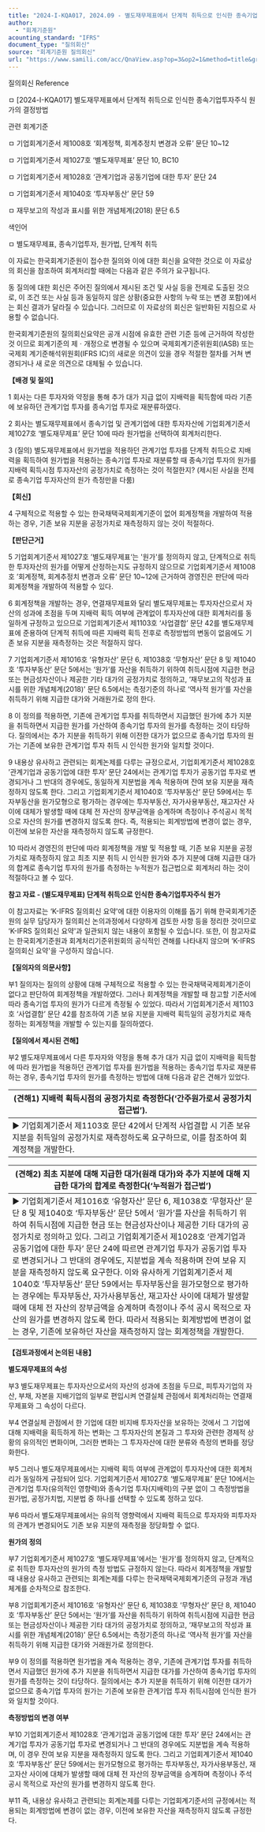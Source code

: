 ```yaml
---
title: "2024-I-KQA017, 2024.09 - 별도재무제표에서 단계적 취득으로 인식한 종속기업투자주식 원가의 결정방법"
author:
  - "회계기준원"
acounting_standard: "IFRS"
document_type: "질의회신"
source: "회계기준원 질의회신"
url: "https://www.samili.com/acc/QnaView.asp?op=3&op2=1&method=title&group=2122-15;1&orgcode=0&searchword=&page=1&code=2024%2DI%2DKQA017%3A20240923"
---
```

질의회신 Reference

ㅁ \[2024-I-KQA017\] 별도재무제표에서 단계적 취득으로 인식한 종속기업투자주식 원가의 결정방법

관련 회계기준

ㅁ 기업회계기준서 제1008호 ‘회계정책, 회계추정치 변경과 오류’ 문단 10~12

ㅁ 기업회계기준서 제1027호 ‘별도재무제표’ 문단 10, BC10

ㅁ 기업회계기준서 제1028호 ‘관계기업과 공동기업에 대한 투자’ 문단 24

ㅁ 기업회계기준서 제1040호 ‘투자부동산’ 문단 59

ㅁ 재무보고의 작성과 표시를 위한 개념체계(2018) 문단 6.5

색인어

ㅁ 별도재무제표, 종속기업투자, 원가법, 단계적 취득

  

이 자료는 한국회계기준원이 접수한 질의와 이에 대한 회신을 요약한 것으로 이 자료상의 회신을 참조하여 회계처리할 때에는 다음과 같은 주의가 요구됩니다.

동 질의에 대한 회신은 주어진 질의에서 제시된 조건 및 사실 등을 전제로 도출된 것으로, 이 조건 또는 사실 등과 동일하지 않은 상황(중요한 사항의 누락 또는 변경 포함)에서는 회신 결과가 달라질 수 있습니다. 그러므로 이 자료상의 회신은 일반화된 지침으로 사용할 수 없습니다.

한국회계기준원의 질의회신요약은 공개 시점에 유효한 관련 기준 등에 근거하여 작성한 것 이므로 회계기준의 제ㆍ개정으로 변경될 수 있으며 국제회계기준위원회(IASB) 또는 국제회 계기준해석위원회(IFRS IC)의 새로운 의견이 있을 경우 적절한 절차를 거쳐 변경되거나 새 로운 의견으로 대체될 수 있습니다.

  
  

**【배경 및 질의】**

  

1 회사는 다른 투자자와 약정을 통해 추가 대가 지급 없이 지배력을 획득함에 따라 기존에 보유하던 관계기업 투자를 종속기업 투자로 재분류하였다.

  

2 회사는 별도재무제표에서 종속기업 및 관계기업에 대한 투자자산에 기업회계기준서 제1027호 ‘별도재무제표’ 문단 10에 따라 원가법을 선택하여 회계처리한다.

  

3 (질의) 별도재무제표에서 원가법을 적용하던 관계기업 투자를 단계적 취득으로 지배력을 획득하여 원가법을 적용하는 종속기업 투자로 재분류할 때 종속기업 투자의 원가를 지배력 획득시점 투자자산의 공정가치로 측정하는 것이 적절한지? (제시된 사실을 전제로 종속기업 투자자산의 원가 측정만을 다룸)

  
  

**【회신】**

  

4 구체적으로 적용할 수 있는 한국채택국제회계기준이 없어 회계정책을 개발하여 적용하는 경우, 기존 보유 지분을 공정가치로 재측정하지 않는 것이 적절하다.

  
  

**【판단근거】**

  

5 기업회계기준서 제1027호 ’별도재무제표‘는 '원가'를 정의하지 않고, 단계적으로 취득한 투자자산의 원가를 어떻게 산정하는지도 규정하지 않으므로 기업회계기준서 제1008호 ’회계정책, 회계추정치 변경과 오류‘ 문단 10~12에 근거하여 경영진은 판단에 따라 회계정책을 개발하여 적용할 수 있다.

  

6 회계정책을 개발하는 경우, 연결재무제표와 달리 별도재무제표는 투자자산으로서 자산의 성과에 초점을 두며 지배력 획득 여부에 관계없이 투자자산에 대한 회계처리를 동일하게 규정하고 있으므로 기업회계기준서 제1103호 ‘사업결합’ 문단 42를 별도재무제표에 준용하여 단계적 취득에 따른 지배력 획득 전후로 측정방법의 변동이 없음에도 기존 보유 지분을 재측정하는 것은 적절하지 않다.

  

7 기업회계기준서 제1016호 ‘유형자산’ 문단 6, 제1038호 ‘무형자산’ 문단 8 및 제1040호 ‘투자부동산’ 문단 5에서는 ‘원가’를 자산을 취득하기 위하여 취득시점에 지급한 현금 또는 현금성자산이나 제공한 기타 대가의 공정가치로 정의하고, ‘재무보고의 작성과 표시를 위한 개념체계(2018)’ 문단 6.5에서는 측정기준의 하나로 ‘역사적 원가’를 자산을 취득하기 위해 지급한 대가와 거래원가로 정의 한다.

  

8 이 정의를 적용하면, 기존에 관계기업 투자를 취득하면서 지급했던 원가에 추가 지분을 취득하면서 지급한 원가를 가산하여 종속기업 투자의 원가를 측정하는 것이 타당하다. 질의에서는 추가 지분을 취득하기 위해 이전한 대가가 없으므로 종속기업 투자의 원가는 기존에 보유한 관계기업 투자 취득 시 인식한 원가와 일치할 것이다.

  

9 내용상 유사하고 관련되는 회계논제를 다루는 규정으로서, 기업회계기준서 제1028호 ’관계기업과 공동기업에 대한 투자‘ 문단 24에서는 관계기업 투자가 공동기업 투자로 변경되거나 그 반대의 경우에도, 동일하게 지분법을 계속 적용하며 잔여 보유 지분을 재측정하지 않도록 한다. 그리고 기업회계기준서 제1040호 ’투자부동산‘ 문단 59에서는 투자부동산을 원가모형으로 평가하는 경우에는 투자부동산, 자가사용부동산, 재고자산 사이에 대체가 발생할 때에 대체 전 자산의 장부금액을 승계하며 측정이나 주석공시 목적으로 자산의 원가를 변경하지 않도록 한다. 즉, 적용되는 회계방법에 변경이 없는 경우, 이전에 보유한 자산을 재측정하지 않도록 규정한다.

  

10 따라서 경영진의 판단에 따라 회계정책을 개발 및 적용할 때, 기존 보유 지분을 공정가치로 재측정하지 않고 최초 지분 취득 시 인식한 원가와 추가 지분에 대해 지급한 대가의 합계로 종속기업 투자의 원가를 측정하는 누적원가 접근법으로 회계처리 하는 것이 적절하다고 볼 수 있다.

  
  

**참고 자료 - (별도재무제표) 단계적 취득으로 인식한 종속기업투자주식 원가**

이 참고자료는 ‘K-IFRS 질의회신 요약'에 대한 이용자의 이해를 돕기 위해 한국회계기준원의 실무 담당자가 질의회신 논의과정에서 다양하게 검토한 사항 등을 정리한 것이므로 ‘K-IFRS 질의회신 요약'과 일관되지 않는 내용이 포함될 수 있습니다. 또한, 이 참고자료는 한국회계기준원과 회계처리기준위원회의 공식적인 견해를 나타내지 않으며 ‘K-IFRS 질의회신 요약'을 구성하지 않습니다.

  

**【질의자의 의문사항】**

  

부1 질의자는 질의의 상황에 대해 구체적으로 적용할 수 있는 한국채택국제회계기준이 없다고 판단하여 회계정책을 개발하였다. 그러나 회계정책을 개발할 때 참고할 기준서에 따라 종속기업 투자의 원가가 다르게 측정될 수 있었다. 따라서 기업회계기준서 제1103호 ‘사업결합’ 문단 42를 참조하여 기존 보유 지분을 지배력 획득일의 공정가치로 재측정하는 회계정책을 개발할 수 있는지를 질의하였다.

  
  

**【질의에서 제시된 견해】**

  

부2 별도재무제표에서 다른 투자자와 약정을 통해 추가 대가 지급 없이 지배력을 획득함에 따라 원가법을 적용하던 관계기업 투자를 원가법을 적용하는 종속기업 투자로 재분류하는 경우, 종속기업 투자의 원가를 측정하는 방법에 대해 다음과 같은 견해가 있었다.

  

| (견해1) 지배력 획득시점의 공정가치로 측정한다(‘간주원가로서 공정가치 접근법’). |
| --- |
| ▶ 기업회계기준서 제1103호 문단 42에서 단계적 사업결합 시 기존 보유 지분을 취득일의 공정가치로 재측정하도록 요구하므로, 이를 참조하여 회계정책을 개발한다. |

  

| (견해2) 최초 지분에 대해 지급한 대가(원래 대가)와 추가 지분에 대해 지급한 대가의 합계로 측정한다(‘누적원가 접근법’) |
| --- |
| ▶ 기업회계기준서 제1016호 ‘유형자산’ 문단 6, 제1038호 ‘무형자산’ 문단 8 및 제1040호 ‘투자부동산’ 문단 5에서 ‘원가’를 자산을 취득하기 위하여 취득시점에 지급한 현금 또는 현금성자산이나 제공한 기타 대가의 공정가치로 정의하고 있다. 그리고 기업회계기준서 제1028호 ‘관계기업과 공동기업에 대한 투자’ 문단 24에 따르면 관계기업 투자가 공동기업 투자로 변경되거나 그 반대의 경우에도, 지분법을 계속 적용하며 잔여 보유 지분을 재측정하지 않도록 요구한다. 이와 유사하게 기업회계기준서 제1040호 ’투자부동산‘ 문단 59에서는 투자부동산을 원가모형으로 평가하는 경우에는 투자부동산, 자가사용부동산, 재고자산 사이에 대체가 발생할 때에 대체 전 자산의 장부금액을 승계하며 측정이나 주석 공시 목적으로 자산의 원가를 변경하지 않도록 한다. 따라서 적용되는 회계방법에 변경이 없는 경우, 기존에 보유하던 자산을 재측정하지 않는 회계정책을 개발한다. |

  
  

**【검토과정에서 논의된 내용】**

  

**별도재무제표의 속성**

  

부3 별도재무제표는 투자자산으로서의 자산의 성과에 초점을 두므로, 피투자기업의 자산, 부채, 자본을 지배기업의 일부로 편입시켜 연결실체 관점에서 회계처리하는 연결재무제표와 그 속성이 다르다.

  

부4 연결실체 관점에서 한 기업에 대한 비지배 투자자산을 보유하는 것에서 그 기업에 대해 지배력을 획득하게 하는 변화는 그 투자자산의 본질과 그 투자와 관련한 경제적 상황의 유의적인 변화이며, 그러한 변화는 그 투자자산에 대한 분류와 측정의 변화를 정당화한다.

  

부5 그러나 별도재무제표에서는 지배력 획득 여부에 관계없이 투자자산에 대한 회계처리가 동일하게 규정되어 있다. 기업회계기준서 제1027호 ‘별도재무제표’ 문단 10에서는 관계기업 투자(유의적인 영향력)와 종속기업 투자(지배력)의 구분 없이 그 측정방법을 원가법, 공정가치법, 지분법 중 하나를 선택할 수 있도록 정하고 있다.

  

부6 따라서 별도재무제표에서는 유의적 영향력에서 지배력 획득으로 투자자와 피투자자의 관계가 변경되어도 기존 보유 지분의 재측정을 정당화할 수 없다.

  
  

**원가의 정의**

  

부7 기업회계기준서 제1027호 ‘별도재무제표’에서는 '원가'를 정의하지 않고, 단계적으로 취득한 투자자산의 원가의 측정 방법도 규정하지 않는다. 따라서 회계정책을 개발할 때 내용상 유사하고 관련되는 회계논제를 다루는 한국채택국제회계기준의 규정과 개념체계를 순차적으로 참조한다.

  

부8 기업회계기준서 제1016호 ‘유형자산’ 문단 6, 제1038호 ‘무형자산’ 문단 8, 제1040호 ‘투자부동산’ 문단 5에서는 ‘원가’를 자산을 취득하기 위하여 취득시점에 지급한 현금 또는 현금성자산이나 제공한 기타 대가의 공정가치로 정의하고, ‘재무보고의 작성과 표시를 위한 개념체계(2018)’ 문단 6.5에서는 측정기준의 하나로 ‘역사적 원가’를 자산을 취득하기 위해 지급한 대가와 거래원가로 정의한다.

  

부9 이 정의를 적용하면 원가법을 계속 적용하는 경우, 기존에 관계기업 투자를 취득하면서 지급했던 원가에 추가 지분을 취득하면서 지급한 대가를 가산하여 종속기업 투자의 원가를 측정하는 것이 타당하다. 질의에서는 추가 지분을 취득하기 위해 이전한 대가가 없으므로 종속기업 투자의 원가는 기존에 보유한 관계기업 투자 취득시점에 인식한 원가와 일치할 것이다.

  
  

**측정방법의 변경 여부**

  

부10 기업회계기준서 제1028호 ‘관계기업과 공동기업에 대한 투자’ 문단 24에서는 관계기업 투자가 공동기업 투자로 변경되거나 그 반대의 경우에도 지분법을 계속 적용하며, 이 경우 잔여 보유 지분을 재측정하지 않도록 한다. 그리고 기업회계기준서 제1040호 ‘투자부동산’ 문단 59에서는 원가모형으로 평가하는 투자부동산, 자가사용부동산, 재고자산 사이에 대체가 발생할 때에 대체 전 자산의 장부금액을 승계하며 측정이나 주석공시 목적으로 자산의 원가를 변경하지 않도록 한다.

  

부11 즉, 내용상 유사하고 관련되는 회계논제를 다루는 기업회계기준서의 규정에서는 적용되는 회계방법에 변경이 없는 경우, 이전에 보유한 자산을 재측정하지 않도록 규정한다.
